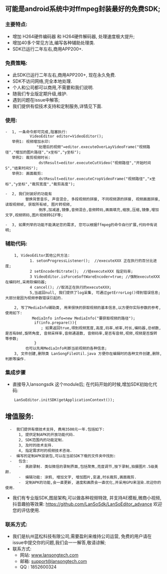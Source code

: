 ## 可能是android系统中对ffmpeg封装最好的免费SDK; 

### 主要特点:
  -  增加 H264硬件编码器 和 H264硬件解码器,  处理速度极大提升;
  -  增加40多个常见方法,编写各种辅助处理类.
  -  SDK已运行二年左右,商用APP200+.
  
### 免费策略:
-  此SDK已运行二年左右,商用APP200+, 现在永久免费.
-  SDK不访问网络,完全本地处理.
-  个人和公司都可以商用,不需要和我们说明.
-  随我们专业版定期升级,维护.
-  遇到问题在issue中解答;
-  我们提供有偿技术支持和定制服务,详情见下面.

### 使用:
```
-  1, 一条命令即可完成,阻塞执行:  
	       VideoEditor editor=VideoEditor();
   举例1: 视频增加水印:
              "处理后的视频"=editor.executeOverLayVideoFrame("视频路径","增加的图片路径","x坐标","y坐标");
   举例2: 裁剪视频时长:
               dstResult=editor.executeCutVideo("视频路径","开始时间S","结束时间S");
   举例3: 画面裁剪:
               dstResult=editor.executeCropVideoFrame("视频路径","x坐标","y坐标","裁剪宽度","裁剪高度");
               
-  2, 我们封装好的功能有
		 替换背景音乐, 声音混合, 多段视频的拼接, 不同视频源的拼接, 视频画面拼接, 读取视频帧, 获取所有帧, 图片转视频, 
               倒序,加减速,镜像,音频混合,音频转码,画面填充,缩放,压缩,镜像,增加文字,视频转码,图片视频转GIF等;
               
-  3, 如果列举的功能不能满足您的需求, 您可以根据ffmpeg的命令自行扩展,代码中有说明;  
```
### 辅助代码:    
```
    1, VideoEditor其他公共方法:
    	   1. setonProgressListener();  //executeXXX 正在执行的百分比进度;
    	   2 setEncoderBitrate();  //给executeXXX 指定码率;
    	   3 VideoEditor.isForceSoftWareEncoder=true; //强制executeXXX 在编码时,采用软编码器;
    	   4 cancel(); //取消正在执行的executeXXX;
    	   5,当返回null, 我们提供了log采集, 可通过getErrorLog()得到错误信息;大部分是因为视频参数错误引起的.
    	   
    2, 写了MediaInfo辅助类, 用来很快的获取视频的基本信息,以方便你实际参数的参考, 使用如下:
            MediaInfo info=new MediaInfo("要获取视频的路径");
             if(info.prepare()){
               	; 如果返回true,得到视频宽度,高度,码率,帧率,时长,编码器,总帧数,是否有B帧,旋转角度, 音频采样率,音频通道数, 音频码率,是否有音频,视频,视频是否旋转 等参数;
             }
	     也可以先用MediaInfo判断当前视频的各种信息;
    3, 文件创建,删除类 LanSongFileUtil.java 方便你在编辑时的各种文件创建,删除, 判断等操作.	     
``` 
### 集成步骤
-  直接导入lansongsdk 这个module后; 在代码开始的时候,增加SDK初始化代码:
```
	LanSoEditor.initSDK(getApplicationContext());
```

## 增值服务:
```
  -  我们提供有偿技术支持, 费用3500元一年.包括如下:
	  1, 提供定制APK的开放功能代码.
	  2, SDK范围内的功能定制. 
	  3, 及时的技术支持.
	  4, 指定需求时的视频技术咨询.
  -  编写的定制APK安装包,可以在当前SDK下载的文件夹中找到:
  -   包含:
      -  美颜录制. 类似微信的录制界面,包括聚焦,亮度调节,按下录制,拍摄图片.5级美颜.
      -  编辑功能: 涂鸦, 增加文字, 增加图片,变速,时长裁剪,画面裁剪.
      -  定制APK的功能,会一直更新, 速度和画质会一直优化,并采用GPU来渲染.欢迎你的使用.
```

-   我们有专业版SDK,图层架构,可以做各种视频特效, 并支持AE模板,微商小视频,抖音趣拍等效果: 
     https://github.com/LanSoSdk/LanSoEditor_advance 
     欢迎您的评估使用.

### 联系方式:
   -  我们是杭州蓝松科技有限公司,需要盈利来维持公司运营, 免费的用户请在issue中提交你的问题,我们会一一解答,敬请谅解;
   -  联系方式:
      -  网站: www.lansongtech.com
      -  邮箱: support@lansongtech.com
      -  QQ : 1852600324
               
